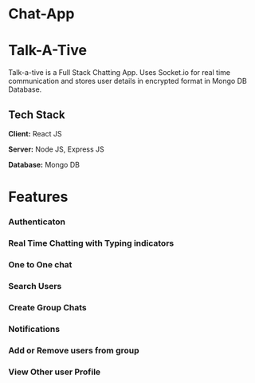 # Chat-App

# Talk-A-Tive

Talk-a-tive is a Full Stack Chatting App.
Uses Socket.io for real time communication and stores user details in encrypted format in Mongo DB Database.
## Tech Stack

**Client:** React JS

**Server:** Node JS, Express JS

**Database:** Mongo DB 
  
# Features

### Authenticaton

### Real Time Chatting with Typing indicators

### One to One chat

### Search Users

### Create Group Chats

### Notifications 

### Add or Remove users from group

### View Other user Profile



  
